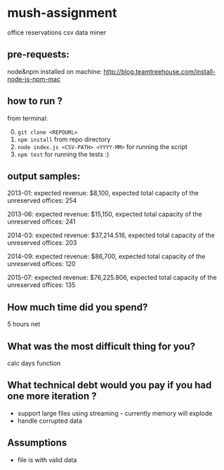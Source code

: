 # mush-assignment

office reservations csv data miner

## pre-requests:

node&npm installed on machine:
http://blog.teamtreehouse.com/install-node-js-npm-mac


## how to run ?

from terminal:

0. ``git clone <REPOURL>``
1. ``npm install`` from repo directory
2. ``node index.js <CSV-PATH> <YYYY-MM>`` for running the script
3. ``npm test`` for running the tests :)


## output samples:

2013-01: expected revenue: $8,100, expected total capacity of the unreserved offices: 254

2013-06: expected revenue: $15,150, expected total capacity of the unreserved offices: 241

2014-03: expected revenue: $37,214.516, expected total capacity of the unreserved offices: 203

2014-09: expected revenue: $86,700, expected total capacity of the unreserved offices: 120

2015-07: expected revenue: $76,225.806, expected total capacity of the unreserved offices: 135



## How much time did you spend?

5 hours net

## What was the most difficult thing for you?

calc days function

## What technical debt would you pay if you had one more iteration ?

- support large files using streaming - currently memory will explode
- handle corrupted data

## Assumptions

- file is with valid data